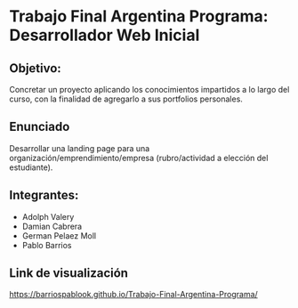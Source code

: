 # Trabajo Final Argentina Programa: Desarrollador Web Inicial

## Objetivo:
Concretar un proyecto aplicando los conocimientos impartidos a lo largo del curso, con la
finalidad de agregarlo a sus portfolios personales.
## Enunciado
Desarrollar una landing page para una organización/emprendimiento/empresa
(rubro/actividad a elección del estudiante).

## Integrantes:
- Adolph Valery
- Damian Cabrera
- German Pelaez Moll
- Pablo Barrios

## Link de visualización
https://barriospablook.github.io/Trabajo-Final-Argentina-Programa/
